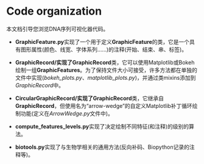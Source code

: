 # Code organization

本文档引导您浏览DNA序列可视化器代码。

- **GraphicFeature.py**实现了一个用于定义**GraphicFeature**的类，它是一个具有图形属性(颜色、线宽、字体系列……)的注释(开始、结束、串、标签)。

- **GraphicRecord/**实现了**GraphicRecord**类，它可以使用Matplotlib或Bokeh绘制一组**GraphicFeatures**。为了保持文件大小可接受，许多方法都在单独的文件中实现(*bokeh_plots.py*、*matplotlib_plots.py*)，并通过类mixins添加到*GraphicRecord*中。

- **CircularGraphicRecord/**实现了**GraphicRecord**类，它继承自**GraphicRecord**，但使用名为“arrow-wedge”的自定义Matplotlib补丁循环绘制功能(定义在*ArrowWedge.py*文件中)。

- **compute_features_levels.py**实现了决定绘制不同特征(和注释)的级别的算法。

- **biotools.py**实现了与生物学相关的通用方法(反向补码、Biopython记录的注释等)。
